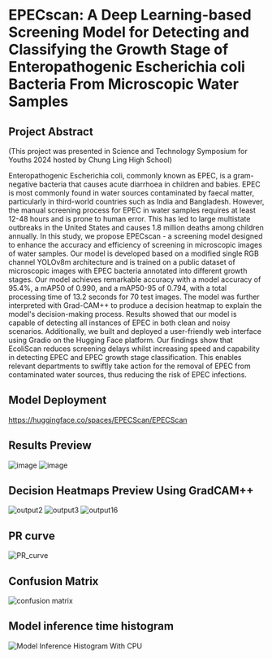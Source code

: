 # EPECscan: A Deep Learning-based Screening Model for Detecting and Classifying the Growth Stage of Enteropathogenic Escherichia coli Bacteria From Microscopic Water Samples

## Project Abstract

(This project was presented in Science and Technology Symposium for Youths 2024 hosted by Chung Ling High School)

Enteropathogenic Escherichia coli, commonly known as EPEC, is a gram-negative bacteria that causes acute diarrhoea in children and babies. EPEC is most commonly found in water sources contaminated by faecal matter, particularly in third-world countries such as India and Bangladesh. However, the manual screening process for EPEC in water samples requires at least 12-48 hours and is prone to human error. This has led to large multistate outbreaks in the United States and causes 1.8 million deaths among children annually. In this study, we propose EPECscan - a screening model designed to enhance the accuracy and efficiency of screening in microscopic images of water samples. Our model is developed based on a modified single RGB channel YOLOv8m architecture and is trained on a public dataset of microscopic images with EPEC bacteria annotated into different growth stages. Our model achieves remarkable accuracy with a model accuracy of 95.4%, a mAP50 of 0.990, and a mAP50-95 of 0.794, with a total processing time of 13.2 seconds for 70 test images. The model was further interpreted with Grad-CAM++ to produce a decision heatmap to explain the model's decision-making process. Results showed that our model is capable of detecting all instances of EPEC in both clean and noisy scenarios. Additionally, we built and deployed a user-friendly web interface using Gradio on the Hugging Face platform. Our findings show that EcoliScan reduces screening delays whilst increasing speed and capability in detecting EPEC and EPEC growth stage classification. This enables relevant departments to swiftly take action for the removal of EPEC from contaminated water sources, thus reducing the risk of EPEC infections.

## Model Deployment

https://huggingface.co/spaces/EPECScan/EPECScan

## Results Preview

![image](https://github.com/user-attachments/assets/de43aa53-5fae-45f3-bb91-ef61b5ba2d60) ![image](https://github.com/user-attachments/assets/ac53e797-957b-4a8e-af9b-c1091bdb92e8)

## Decision Heatmaps Preview Using GradCAM++

![output2](https://github.com/Ehdunhackme/EcoliScan/assets/75579286/feb230e4-0e05-4242-846e-769582d52473) ![output3](https://github.com/Ehdunhackme/EcoliScan/assets/75579286/b0a6cc6a-c16f-4db7-8984-a058ad5dc6f5) ![output16](https://github.com/Ehdunhackme/EcoliScan/assets/75579286/73184770-00b4-4d57-a46e-765e0fd9b896)

## PR curve
![PR_curve](https://github.com/user-attachments/assets/458d9337-dc0c-44ff-8ff6-6b46d0bf725b)



## Confusion Matrix
![confusion matrix](https://github.com/user-attachments/assets/a1a2f70b-02aa-43ca-bd0f-a5fe8fcee200)


## Model inference time histogram
![Model Inference Histogram With CPU](https://github.com/user-attachments/assets/1bf4b583-96f8-441e-9a2e-9ba79715ef55)






